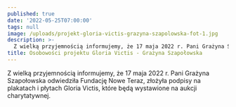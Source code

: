 ```yaml
---
published: true
date: '2022-05-25T07:00:00'
tags: null
image: /uploads/projekt-gloria-victis-grazyna-szapolowska-fot-1.jpg
description: >-
  Z wielką przyjemnością informujemy, że 17 maja 2022 r. Pani Grażyna Szapołowska odwiedziła Fundację Nowe Teraz. 
title: Osobowości projektu Gloria Victis - Grażyna Szapołowska
---
```


Z wielką przyjemnością informujemy, że 17 maja 2022 r. Pani Grażyna Szapołowska odwiedziła Fundację Nowe Teraz, złożyła podpisy na plakatach i płytach Gloria Victis, które będą wystawione na aukcji charytatywnej.
